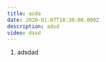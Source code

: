 ```yaml
---
title: asda
date: 2020-01-07T18:30:00.000Z
description: adsd
video: dasd
---
```

1. adsdad



![]()
